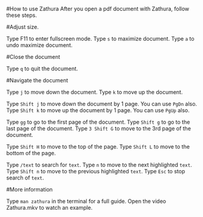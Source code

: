 #How to use Zathura
After you open a pdf document with Zathura, follow these steps.

#Adjust size.

Type F11 to enter fullscreen mode.
Type ```s``` to maximize document. Type ```a``` to undo maximize document.

#Close the document

Type ```q``` to quit the document.

#Navigate the document

Type ```j``` to move down the document.
Type ```k``` to move up the document.


Type ```Shift j``` to move down the document by 1 page. You can use ```PgDn``` also.
Type ```Shift k``` to move up the document by 1 page. You can use ```PgUp``` also.


Type ```gg``` to go to the first page of the document.
Type  ```Shift g``` to go to the last page of the document.
Type ```3 Shift G``` to move to the 3rd page of the document.


Type ```Shift H``` to move to the top of the page.
Type ```Shift L``` to move to the bottom of the page.

Type ```/text``` to search for ```text```.
Type ```n``` to move to the next highlighted ```text```.
Type ```Shift n``` to move to the previous highlighted ```text```.
Type ```Esc``` to stop search of ```text```.

#More information

Type ```man zathura``` in the terminal for a full guide.
Open the video Zathura.mkv to watch an example.
